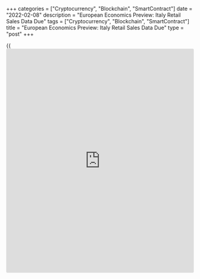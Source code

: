 +++
categories = ["Cryptocurrency", "Blockchain", "SmartContract"]
date = "2022-02-08"
description = "European Economics Preview: Italy Retail Sales Data Due"
tags = ["Cryptocurrency", "Blockchain", "SmartContract"]
title = "European Economics Preview: Italy Retail Sales Data Due"
type = "post"
+++

{{<iframe id="large-banner" src="https://www.bounty.group/#slide=2.0" width="100%" height="600" scrolling="no" style="border: 0px solid rgb(216, 221, 230); border-radius: 3px;">}}

Retail sales data from Italy is due on Tuesday, headlining a light day
for the European economic [news](https://www.letsplayfx.com/blog/forex-news-website/).

At 2.00 am ET, industrial production and household consumption figure
are due from Statistics Sweden.

At 2.45 am ET, France foreign trade data for December is due from the
customs office. The trade deficit totaled EUR 9.7 billion in November.

At 3.00 am ET, industrial production from Spain and foreign trade data
from Hungary are due. Spain industrial output is expected to climb 4.4
percent on year, following a 4.8 percent rise in November.

In the meantime, the Czech Statistical Office is scheduled to issue
retail sales for December. Economists forecast sales to climb 7.6
percent annually, slower than the 13.2 percent increase in November.

At 4.00 am ET, Italy's Istat is set to issue retail sales for December.
Sales had decreased 0.4 percent on month in November.

For comments and feedback [contact](https://www.playgroundfx.com/contact/): editorial@rtt[news](https://www.letsplayfx.com/blog/forex-news-website/).com

[Economic News][1]

 **What parts of the world are seeing the best (and worst) economic
performances lately? Click[here][2] to check out our [Econ Scorecard][2]
and find out! See up-to-the-moment [ranking](https://www.playgroundfx.com/blog/crypto-exchange-ranking/)s for the best and worst
performers in [GDP][3], [unemployment rate][4], [inflation][5] and much
more.**

   1. www.rtt[news](https://www.letsplayfx.com/blog/forex-news-website/).com/Content/EconomicNews.aspx
   2. www.rtt[news](https://www.letsplayfx.com/blog/forex-news-website/).com/economic-scorecard/world-rank/industrial-production/highest-performance.aspx
   3. www.rtt[news](https://www.letsplayfx.com/blog/forex-news-website/).com/economic-scorecard/world-rank/GDP/highest-performance.aspx
   4. www.rtt[news](https://www.letsplayfx.com/blog/forex-news-website/).com/economic-scorecard/world-rank/unemployment-rate/lowest-performance.aspx
   5. www.rtt[news](https://www.letsplayfx.com/blog/forex-news-website/).com/economic-scorecard/world-rank/CPI/highest-performance.aspx